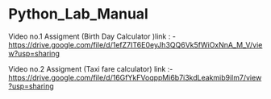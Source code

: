 # Python_Lab_Manual

Video no.1 Assigment (Birth Day Calculator )link : -https://drive.google.com/file/d/1efZ7IT6E0eyJh3QQ6Vk5fWiOxNnA_M_V/view?usp=sharing

Video no.2 Assigment (Taxi fare calculator) link :-  https://drive.google.com/file/d/16GfYkFVoqppMi6b7i3kdLeakmib9ilm7/view?usp=sharing
